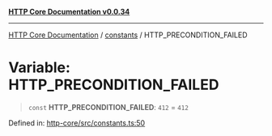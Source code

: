 [**HTTP Core Documentation v0.0.34**](../../README.md)

***

[HTTP Core Documentation](../../modules.md) / [constants](../README.md) / HTTP\_PRECONDITION\_FAILED

# Variable: HTTP\_PRECONDITION\_FAILED

> `const` **HTTP\_PRECONDITION\_FAILED**: `412` = `412`

Defined in: [http-core/src/constants.ts:50](https://github.com/stonemjs/http-core/blob/8d2f265873c2a6f093cdaa7580ed7328bd078613/src/constants.ts#L50)
